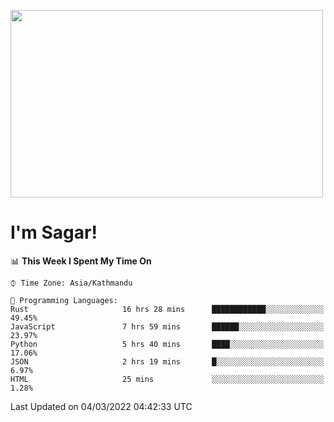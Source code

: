 
<img src="https://media.giphy.com/media/3ornk57KwDXf81rjWM/giphy.gif" width="500" height="300" frameBorder="0" class="giphy-embed" allowFullScreen></img>

#   I'm Sagar!

<!--START_SECTION:waka-->
📊 **This Week I Spent My Time On** 

```text
⌚︎ Time Zone: Asia/Kathmandu

💬 Programming Languages: 
Rust                     16 hrs 28 mins      ████████████░░░░░░░░░░░░░   49.45% 
JavaScript               7 hrs 59 mins       ██████░░░░░░░░░░░░░░░░░░░   23.97% 
Python                   5 hrs 40 mins       ████░░░░░░░░░░░░░░░░░░░░░   17.06% 
JSON                     2 hrs 19 mins       █░░░░░░░░░░░░░░░░░░░░░░░░   6.97% 
HTML                     25 mins             ░░░░░░░░░░░░░░░░░░░░░░░░░   1.28%

```


 Last Updated on 04/03/2022 04:42:33 UTC
<!--END_SECTION:waka-->
